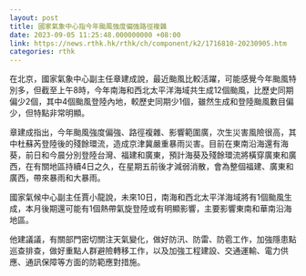 ```yaml
---
layout: post
title: 國家氣象中心指今年颱風強度偏強路徑複雜
date: 2023-09-05 11:25:48.000000000 +08:00
link: https://news.rthk.hk/rthk/ch/component/k2/1716810-20230905.htm
categories: rthk
---
```


在北京，國家氣象中心副主任章建成說，最近颱風比較活躍，可能感覺今年颱風特別多，但截至上午8時，今年南海和西北太平洋海域共生成12個颱風，比歷史同期偏少2個，其中4個颱風登陸內地，較歷史同期少1個，雖然生成和登陸颱風數目偏少，但特點非常明顯。

章建成指出，今年颱風強度偏強、路徑複雜、影響範圍廣，次生災害風險很高，其中杜蘇芮登陸後的殘餘環流，造成京津冀嚴重暴雨災害。目前在東南沿海還有海葵，前日和今晨分別登陸台灣、福建和廣東，預計海葵及殘餘環流將橫穿廣東和廣西，在有關地區持續4日之久，在星期五前後才減弱消散，會為整個福建、廣東和廣西，帶來暴雨和大暴雨。

國家氣候中心副主任賈小龍說，未來10日，南海和西北太平洋海域將有1個颱風生成，本月後期還可能有1個熱帶氣旋登陸或有明顯影響，主要影響東南和華南沿海地區。

他建議議，有關部門密切關注天氣變化，做好防汛、防雷、防雹工作，加強隱患點巡查排查，做好重點人群避險轉移工作，以及加強工程建設、交通運輸、電力供應、通訊保障等方面的防範應對措施。
